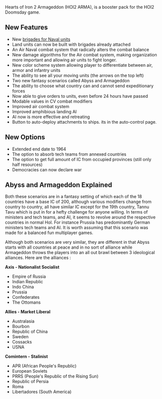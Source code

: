 Hearts of Iron 2 Armageddon (HOI2 ARMA), is a booster pack for the HOI2
Doomsday game.

##  New Features 

-   New [brigades for Naval
    units](/wiki/Brigade_Strategy_Guide#Naval_Brigades "Brigade Strategy Guide")
-   Land units can now be built with brigades already attached
-   An Air Naval combat system that radically alters the combat balance
-   New damage algorithms for the Air combat system, making organization
    more important and allowing air units to fight longer.
-   New color scheme system allowing player to differentiate between
    air, armor and infantry units
-   The ability to see all your moving units (the arrows on the top
    left)
-   Two new fantasy scenarios called Abyss and Armageddon
-   The ability to choose what country can and cannot send expeditionary
    forces
-   Now able to give orders to units, even before 24 hours have passed
-   Modable values in CV combat modifiers
-   Improved air combat system
-   Improved amphibious landing AI
-   AI now is more effective and retreating
-   Button to auto-deploy attachments to ships. its in the auto-control
    page.

##  New Options 

-   Extended end date to 1964
-   The option to absorb tech teams from annexed countries
-   The option to get full amount of IC from occupied provinces (still
    only half resources)
-   Democracies can now declare war

##  Abyss and Armageddon Explained 

Both these scenarios are in a fantasy setting of which each of the 18
countries have a base IC of 200, although various modifiers change from
country to country, all have similar IC except for the 19th country,
Tannu Tavu which is put in for a hefty challenge for anyone willing. In
terms of ministers and tech teams, and AI, it seems to revolve around
the respective countries in normal HoI. For instance Prussia has
predominantly German ministers tech teams and AI. It is worth assuming
that this scenario was made for a balanced fun multiplayer games.

Although both scenarios are very similar, they are different in that
Abyss starts with all countries at peace and in no sort of alliance
while Armageddon throws the players into an all out brawl between 3
ideological alliances. Here are the alliances :

**Axis - Nationalist Socialist**

-   Empire of Russia
-   Indian Republic
-   Indo China
-   Prussia
-   Confederates
-   The Ottomans

**Allies - Market Liberal**

-   Australasia
-   Bourbon
-   Republic of China
-   Sweden
-   Cossacks
-   USNA

**Comintern - Stalinist**

-   APR (African People's Republic)
-   European Soviets
-   PRRS (People's Republic of the Rising Sun)
-   Republic of Persia
-   Roma
-   Libertadores (South America)
